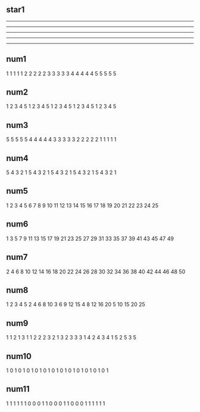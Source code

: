 ## star1
* * * * *
* * * * *
* * * * *
* * * * *
* * * * *

## num1
1 1 1 1 1
2 2 2 2 2
3 3 3 3 3
4 4 4 4 4
5 5 5 5 5

## num2
1 2 3 4 5
1 2 3 4 5
1 2 3 4 5
1 2 3 4 5
1 2 3 4 5

## num3
5 5 5 5 5
4 4 4 4 4
3 3 3 3 3
2 2 2 2 2
1 1 1 1 1

## num4
5 4 3 2 1
5 4 3 2 1
5 4 3 2 1
5 4 3 2 1
5 4 3 2 1

## num5
1 2 3 4 5
6 7 8 9 10
11 12 13 14 15
16 17 18 19 20
21 22 23 24 25

## num6
1 3 5 7 9
11 13 15 17 19
21 23 25 27 29
31 33 35 37 39
41 43 45 47 49

## num7
2 4 6 8 10
12 14 16 18 20
22 24 26 28 30
32 34 36 38 40
42 44 46 48 50

## num8
1 2 3 4 5
2 4 6 8 10
3 6 9 12 15
4 8 12 16 20
5 10 15 20 25

## num9
1 1 2 1 3 1
1 2 2 2 3 2
1 3 2 3 3 3
1 4 2 4 3 4
1 5 2 5 3 5

## num10
1 0 1 0 1
0 1 0 1 0
1 0 1 0 1
0 1 0 1 0
1 0 1 0 1

## num11
1 1 1 1 1
1 0 0 0 1
1 0 0 0 1
1 0 0 0 1
1 1 1 1 1